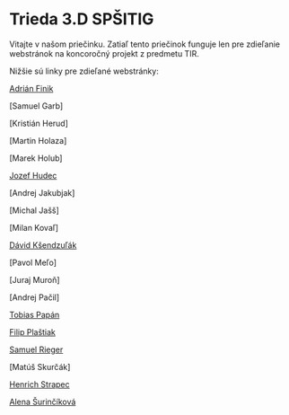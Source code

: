 # Trieda 3.D SPŠITIG
Vitajte v našom priečinku. Zatiaľ tento priečinok funguje len pre zdieľanie webstránok na koncoročný projekt z predmetu TIR.

Nižšie sú linky pre zdieľané webstránky:

[Adrián Finik](https://oazazdravia.vercel.app/)

[Samuel Garb]

[Kristián Herud]

[Martin Holaza]

[Marek Holub]

[Jozef Hudec](https://tretiad.github.io/hudec)

[Andrej Jakubjak]

[Michal Jašš]

[Milan Kovaľ]

[Dávid Kšendzuľák](https://tretiad.github.io/ksendzulak)

[Pavol Meľo]

[Juraj Muroň]

[Andrej Pačil]

[Tobias Papán](https://tretiad.github.io/papan)

[Filip Plaštiak](https://tretiad.github.io/plastiak)

[Samuel Rieger](https://tretiad.github.io/rieger)

[Matúš Skurčák]

[Henrich Strapec](https://tretiad.github.io/strapec)

[Alena Šurinčíková](https://tretiad.github.io/surincikova)
